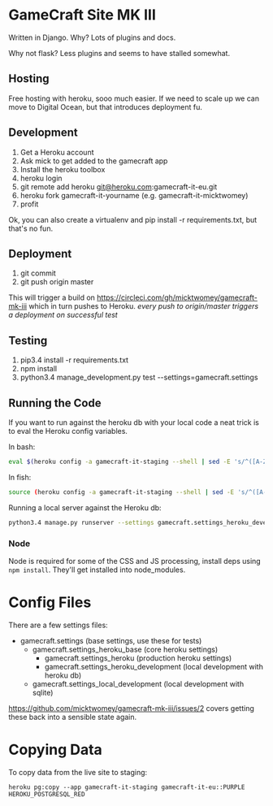 # GameCraft Site MK III

Written in Django. Why? Lots of plugins and docs.

Why not flask? Less plugins and seems to have stalled somewhat.

## Hosting

Free hosting with heroku, sooo much easier. If we need to scale up we can move to Digital Ocean, but that introduces deployment fu.

## Development

1. Get a Heroku account
2. Ask mick to get added to the gamecraft app
3. Install the heroku toolbox
4. heroku login
5. git remote add heroku git@heroku.com:gamecraft-it-eu.git
6. heroku fork gamecraft-it-yourname (e.g. gamecraft-it-micktwomey)
7. profit

Ok, you can also create a virtualenv and pip install -r requirements.txt, but that's no fun.

## Deployment

1. git commit
2. git push origin master

This will trigger a build on https://circleci.com/gh/micktwomey/gamecraft-mk-iii which in turn pushes to Heroku. *every push to origin/master triggers a deployment on successful test*

## Testing

1. pip3.4 install -r requirements.txt
2. npm install
3. python3.4 manage_development.py test --settings=gamecraft.settings

## Running the Code

If you want to run against the heroku db with your local code a neat trick is to eval the Heroku config variables.

In bash:

```sh
eval $(heroku config -a gamecraft-it-staging --shell | sed -E 's/^([A-Z0-9_]+=)(.*)/export \1"\2"/g')
```

In fish:

```sh
source (heroku config -a gamecraft-it-staging --shell | sed -E 's/^([A-Z0-9_]+)=(.*)/set -x \1 "\2"/g' | psub)
```

Running a local server against the Heroku db:
```sh
python3.4 manage.py runserver --settings gamecraft.settings_heroku_development 0.0.0.0:8000
```

### Node

Node is required for some of the CSS and JS processing, install deps using ```npm install```. They'll get installed into node_modules.

# Config Files

There are a few settings files:

- gamecraft.settings (base settings, use these for tests)
    + gamecraft.settings_heroku_base (core heroku settings)
        * gamecraft.settings_heroku (production heroku settings)
        * gamecraft.settings_heroku_development (local development with heroku db)
    + gamecraft.settings_local_development (local development with sqlite)

https://github.com/micktwomey/gamecraft-mk-iii/issues/2 covers getting these back into a sensible state again.

# Copying Data

To copy data from the live site to staging:
```
heroku pg:copy --app gamecraft-it-staging gamecraft-it-eu::PURPLE HEROKU_POSTGRESQL_RED
```
